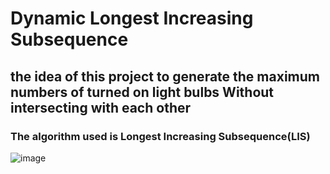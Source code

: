 # Dynamic Longest Increasing Subsequence
## the idea of this project to generate the maximum numbers of turned on light bulbs Without intersecting with each other
### The algorithm used is Longest Increasing Subsequence(LIS)
![image](https://github.com/kotkot21/DynamicLIS/assets/82829683/60aa3560-b1b1-4adc-9a15-5b9ecd468d3c)
